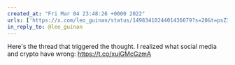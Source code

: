```yaml
---
created_at: "Fri Mar 04 23:48:26 +0000 2022"
urls: ['https://x.com/leo_guinan/status/1498341024401436679?s=20&t=psZ3FuFLr4Xhzu84aKYOFQ']
in_reply_to: @leo_guinan
---
```


Here's the thread that triggered the thought. I realized what social media and crypto have wrong:
https://t.co/xujGMcGzmA